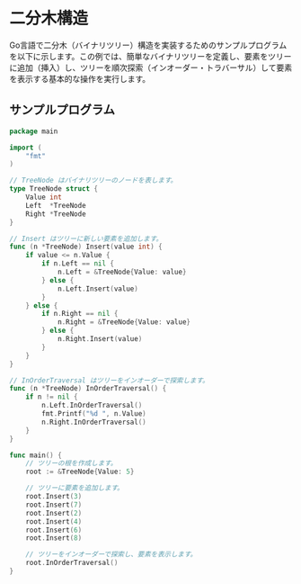 # 二分木構造

Go言語で二分木（バイナリツリー）構造を実装するためのサンプルプログラムを以下に示します。この例では、簡単なバイナリツリーを定義し、要素をツリーに追加（挿入）し、ツリーを順次探索（インオーダー・トラバーサル）して要素を表示する基本的な操作を実行します。

## サンプルプログラム
```go
package main

import (
	"fmt"
)

// TreeNode はバイナリツリーのノードを表します。
type TreeNode struct {
	Value int
	Left  *TreeNode
	Right *TreeNode
}

// Insert はツリーに新しい要素を追加します。
func (n *TreeNode) Insert(value int) {
	if value <= n.Value {
		if n.Left == nil {
			n.Left = &TreeNode{Value: value}
		} else {
			n.Left.Insert(value)
		}
	} else {
		if n.Right == nil {
			n.Right = &TreeNode{Value: value}
		} else {
			n.Right.Insert(value)
		}
	}
}

// InOrderTraversal はツリーをインオーダーで探索します。
func (n *TreeNode) InOrderTraversal() {
	if n != nil {
		n.Left.InOrderTraversal()
		fmt.Printf("%d ", n.Value)
		n.Right.InOrderTraversal()
	}
}

func main() {
	// ツリーの根を作成します。
	root := &TreeNode{Value: 5}

	// ツリーに要素を追加します。
	root.Insert(3)
	root.Insert(7)
	root.Insert(2)
	root.Insert(4)
	root.Insert(6)
	root.Insert(8)

	// ツリーをインオーダーで探索し、要素を表示します。
	root.InOrderTraversal()
}

```
